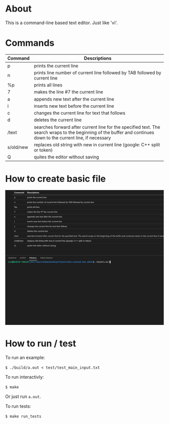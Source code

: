 # About

This is a command-line based text editor. Just like 'vi'.

# Commands

| Command   | Descriptions                                                                                                                                                     |
| --------- | ---------------------------------------------------------------------------------------------------------------------------------------------------------------- |
| p         | prints the current line                                                                                                                                          |
| n         | prints line number of current line followed by TAB followed by current line                                                                                      |
| %p        | prints all lines                                                                                                                                                 |
| 7         | makes the line #7 the current line                                                                                                                               |
| a         | appends new text after the current line                                                                                                                          |
| i         | inserts new text before the current line                                                                                                                         |
| c         | changes the current line for text that follows                                                                                                                   |
| d         | deletes the current line                                                                                                                                         |
| /text     | searches forward after current line for the specified text. The search wraps to the beginning of the buffer and continues down to the current line, if necessary |
| s/old/new | replaces old string with new in current line (google: C++ split or token)                                                                                        |
| Q         | quites the editor without saving                                                                                                                                 |

# How to create basic file

![](README/basic.gif)

# How to run / test

To run an example:

`$ ./build/a.out < test/test_main_input.txt `

To run interactivly:

`$ make `

Or just run `a.out`.

To run tests:

`$ make run_tests `
